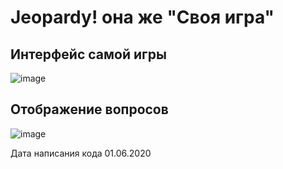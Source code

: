 # Jeopardy! она же "Своя игра"
## Интерфейс самой игры



![image](https://user-images.githubusercontent.com/55054000/124274597-21704200-db4a-11eb-90c3-af12c38a3622.png)

## Отображение вопросов

![image](https://user-images.githubusercontent.com/55054000/124274712-449af180-db4a-11eb-81d1-d8e20858e827.png)

 Дата написания кода 01.06.2020
